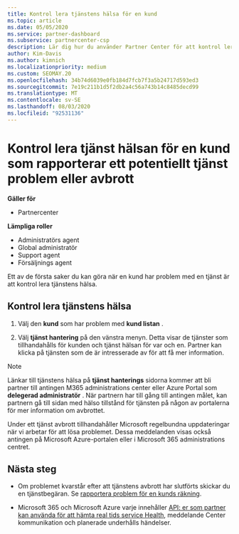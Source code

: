 ```yaml
---
title: Kontrol lera tjänstens hälsa för en kund
ms.topic: article
ms.date: 05/05/2020
ms.service: partner-dashboard
ms.subservice: partnercenter-csp
description: Lär dig hur du använder Partner Center för att kontrol lera tjänst hälsan för en kund när de stöter på problem med en tjänst.
author: Kim-Davis
ms.author: kimnich
ms.localizationpriority: medium
ms.custom: SEOMAY.20
ms.openlocfilehash: 34b74d6039e0fb184d7fcb7f3a5b24717d593ed3
ms.sourcegitcommit: 7e19c211b1d5f2db2a4c56a743b14c8485decd99
ms.translationtype: MT
ms.contentlocale: sv-SE
ms.lasthandoff: 08/03/2020
ms.locfileid: "92531136"
---
```

# <a name="check-service-health-for-a-customer-reporting-a-potential-service-problem-or-outage"></a>Kontrol lera tjänst hälsan för en kund som rapporterar ett potentiellt tjänst problem eller avbrott

**Gäller för**

- Partnercenter

**Lämpliga roller**

- Administratörs agent
- Global administratör
- Support agent
- Försäljnings agent

Ett av de första saker du kan göra när en kund har problem med en tjänst är att kontrol lera tjänstens hälsa. 

## <a name="check-service-health"></a>Kontrol lera tjänstens hälsa

1. Välj den **kund** som har problem med **kund listan** .

2. Välj **tjänst hantering** på den vänstra menyn. Detta visar de tjänster som tillhandahålls för kunden och tjänst hälsan för var och en. Partner kan klicka på tjänsten som de är intresserade av för att få mer information. 

>[!NOTE] 
> Länkar till tjänstens hälsa på **tjänst hanterings** sidorna kommer att bli partner till antingen M365 administrations center eller Azure Portal som **delegerad administratör** . När partnern har till gång till antingen målet, kan partnern gå till sidan med hälso tillstånd för tjänsten på någon av portalerna för mer information om avbrottet.
 
Under ett tjänst avbrott tillhandahåller Microsoft regelbundna uppdateringar när vi arbetar för att lösa problemet. Dessa meddelanden visas också antingen på Microsoft Azure-portalen eller i Microsoft 365 administrations centret.

## <a name="next-steps"></a>Nästa steg 

- Om problemet kvarstår efter att tjänstens avbrott har slutförts skickar du en tjänstbegäran. Se [rapportera problem för en kunds räkning](report-problems-on-behalf-of-a-customer.md).

- Microsoft 365 och Microsoft Azure varje innehåller [API: er som partner kan använda för att hämta real tids service Health](get-automated-service-notifications-with-our-apis.md), meddelande Center kommunikation och planerade underhålls händelser.

 

